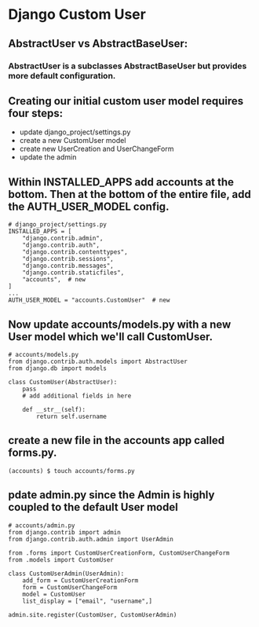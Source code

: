 # Django Custom User

## AbstractUser vs AbstractBaseUser:
### AbstractUser is a  subclasses AbstractBaseUser but provides more default configuration.

## Creating our initial custom user model requires four steps:

- update django_project/settings.py
- create a new CustomUser model
- create new UserCreation and UserChangeForm
- update the admin

## Within INSTALLED_APPS add accounts at the bottom. Then at the bottom of the entire file, add the AUTH_USER_MODEL config.
```
# django_project/settings.py
INSTALLED_APPS = [
    "django.contrib.admin",
    "django.contrib.auth",
    "django.contrib.contenttypes",
    "django.contrib.sessions",
    "django.contrib.messages",
    "django.contrib.staticfiles",
    "accounts",  # new
]
...
AUTH_USER_MODEL = "accounts.CustomUser"  # new
```

## Now update accounts/models.py with a new User model which we'll call CustomUser.
```
# accounts/models.py
from django.contrib.auth.models import AbstractUser
from django.db import models

class CustomUser(AbstractUser):
    pass
    # add additional fields in here

    def __str__(self):
        return self.username
```
## create a new file in the accounts app called forms.py.
```
(accounts) $ touch accounts/forms.py

```
## pdate admin.py since the Admin is highly coupled to the default User model
```
# accounts/admin.py
from django.contrib import admin
from django.contrib.auth.admin import UserAdmin

from .forms import CustomUserCreationForm, CustomUserChangeForm
from .models import CustomUser

class CustomUserAdmin(UserAdmin):
    add_form = CustomUserCreationForm
    form = CustomUserChangeForm
    model = CustomUser
    list_display = ["email", "username",]

admin.site.register(CustomUser, CustomUserAdmin)
```

